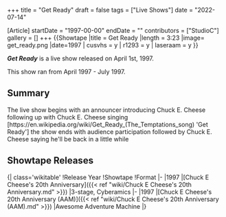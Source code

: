 +++
title = "Get Ready"
draft = false
tags = ["Live Shows"]
date = "2022-07-14"

[Article]
startDate = "1997-00-00"
endDate = ""
contributors = ["StudioC"]
gallery = []
+++
{{Showtape
|title = Get Ready
|length = 3:23
|image= get_ready.png
|date=1997
| cusvhs = y
| r1293 = y
| laseraam = y
}}

<b><i>Get Ready</b></i> is a live show released on April 1st, 1997.

This show ran from April 1997 - July 1997.

<h2>Summary</h2>
The live show begins with an announcer introducing Chuck E. Cheese following up with Chuck E. Cheese singing [https://en.wikipedia.org/wiki/Get_Ready_(The_Temptations_song) 'Get Ready'] the show ends with audience participation followed by Chuck E. Cheese saying he'll be back in a little while

<h2>Showtape Releases</h2>
{| class='wikitable'
!Release Year
!Showtape
!Format
|-
|1997
|[Chuck E Cheese's 20th Anniversary]({{< ref "wiki/Chuck E Cheese's 20th Anniversary.md" >}})
|3-stage, Cyberamics
|-
|1997
|[Chuck E Cheese's 20th Anniversary (AAM)]({{< ref "wiki/Chuck E Cheese's 20th Anniversary (AAM).md" >}})
|Awesome Adventure Machine
|}